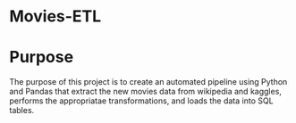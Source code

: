 # Movies-ETL

# Purpose

The purpose of this project is to create an automated pipeline using Python and Pandas that extract the new movies data from wikipedia and kaggles, performs the appropriatae transformations, and loads the data into SQL tables.
